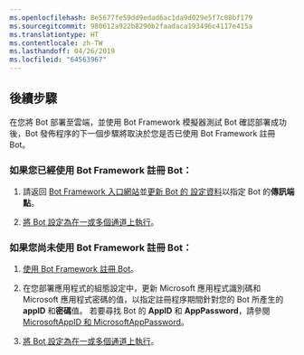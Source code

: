 ```yaml
---
ms.openlocfilehash: 8e5677fe59dd9edad6ac1da9d029e5f7c08bf179
ms.sourcegitcommit: 980612a922b8290b2faadaca193496c4117e415a
ms.translationtype: HT
ms.contentlocale: zh-TW
ms.lasthandoff: 04/26/2019
ms.locfileid: "64563967"
---
```

## <a name="next-steps"></a>後續步驟
在您將 Bot 部署至雲端，並使用 Bot Framework 模擬器測試 Bot 確認部署成功後，Bot 發佈程序的下一個步驟將取決於您是否已使用 Bot Framework 註冊 Bot。

### <a name="if-you-have-already-registered-your-bot-with-the-bot-framework"></a>如果您已經使用 Bot Framework 註冊 Bot：

1. 請返回 <a href="https://dev.botframework.com" target="_blank">Bot Framework 入口網站</a>並[更新 Bot 的 設定資料](~/bot-service-manage-settings.md)以指定 Bot 的**傳訊端點**。

2. [將 Bot 設定為在一或多個通道上執行](~/bot-service-manage-channels.md)。

### <a name="if-you-have-not-yet-registered-your-bot-with-the-bot-framework"></a>如果您尚未使用 Bot Framework 註冊 Bot：

1. [使用 Bot Framework 註冊 Bot](~/bot-service-quickstart-registration.md)。

2. 在您部署應用程式的組態設定中，更新 Microsoft 應用程式識別碼和 Microsoft 應用程式密碼的值，以指定註冊程序期間針對您的 Bot 所產生的 **appID** 和**密碼**值。 若要尋找 Bot 的 **AppID** 和 **AppPassword**，請參閱 [MicrosoftAppID 和 MicrosoftAppPassword](~/bot-service-manage-overview.md#microsoftappid-and-microsoftapppassword)。

3. [將 Bot 設定為在一或多個通道上執行](~/bot-service-manage-channels.md)。